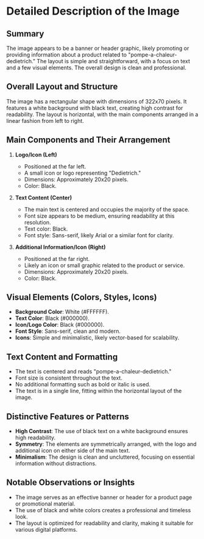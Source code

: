 # Detailed Description of the Image

## Summary
The image appears to be a banner or header graphic, likely promoting or providing information about a product related to "pompe-a-chaleur-dedietrich." The layout is simple and straightforward, with a focus on text and a few visual elements. The overall design is clean and professional.

## Overall Layout and Structure
The image has a rectangular shape with dimensions of 322x70 pixels. It features a white background with black text, creating high contrast for readability. The layout is horizontal, with the main components arranged in a linear fashion from left to right.

## Main Components and Their Arrangement

1. **Logo/Icon (Left)**
   - Positioned at the far left.
   - A small icon or logo representing "Dedietrich."
   - Dimensions: Approximately 20x20 pixels.
   - Color: Black.

2. **Text Content (Center)**
   - The main text is centered and occupies the majority of the space.
   - Font size appears to be medium, ensuring readability at this resolution.
   - Text color: Black.
   - Font style: Sans-serif, likely Arial or a similar font for clarity.

3. **Additional Information/Icon (Right)**
   - Positioned at the far right.
   - Likely an icon or small graphic related to the product or service.
   - Dimensions: Approximately 20x20 pixels.
   - Color: Black.

## Visual Elements (Colors, Styles, Icons)

- **Background Color**: White (#FFFFFF).
- **Text Color**: Black (#000000).
- **Icon/Logo Color**: Black (#000000).
- **Font Style**: Sans-serif, clean and modern.
- **Icons**: Simple and minimalistic, likely vector-based for scalability.

## Text Content and Formatting

- The text is centered and reads "pompe-a-chaleur-dedietrich."
- Font size is consistent throughout the text.
- No additional formatting such as bold or italic is used.
- The text is in a single line, fitting within the horizontal layout of the image.

## Distinctive Features or Patterns

- **High Contrast**: The use of black text on a white background ensures high readability.
- **Symmetry**: The elements are symmetrically arranged, with the logo and additional icon on either side of the main text.
- **Minimalism**: The design is clean and uncluttered, focusing on essential information without distractions.

## Notable Observations or Insights

- The image serves as an effective banner or header for a product page or promotional material.
- The use of black and white colors creates a professional and timeless look.
- The layout is optimized for readability and clarity, making it suitable for various digital platforms.
